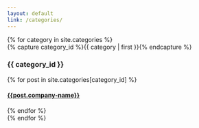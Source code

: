 ```yaml
---
layout: default
link: /categories/
---
```


<div id="archives">
{% for category in site.categories %}
  <div class="archive-group">
    {% capture category_id %}{{ category | first }}{% endcapture %}
    <div id="#{{ category_id | slugize }}"></div>
    <p></p>
    <h3 class="category-head">{{ category_id }}</h3>
    <a name="{{ post.link }}"></a>
    {% for post in site.categories[category_id] %}
    <article class="archive-item"> 
      <h4><a href="{{ post.link }}">{{post.company-name}}</a></h4>
    </article>
    {% endfor %}
  </div>
{% endfor %}
</div>